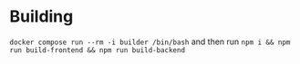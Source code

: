 # Building

`docker compose run --rm -i builder /bin/bash` and then run `npm i && npm run build-frontend && npm run build-backend`
